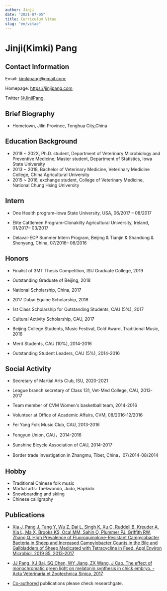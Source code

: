```yaml
---
author: Jinji
date: "2021-07-05"
title: Curriculum Vitae
slug: "en/vitae"
---
```


# Jinji(Kimki) Pang

## Contact Information

Email: kimkipang@gmail.com; 

Homepage: <https://jinjipang.com>; 

Twitter [@JinjiPang](https://twitter.com/JinjiPang).

## Brief Biography

- Hometown, Jilin Province, Tonghua City,China 


## Education Background

- 2018 ~ 202X, Ph.D. student, Department of Veterinary Microbiology and Preventive Medicine; Master student, Department of Statistics, Iowa State University
- 2013 ~ 2018, Bachelor of Veterinary Medicine, Veterinary Medicine College, China Agricultural University
- 2015 ~ 2016, exchange student, College of Veterinary Medicine, National Chung Hsing University


## Intern

- One Health program–Iowa State University, USA, 06/2017 – 08/2017


- Elite Cattlemen Program–Clonakilty Agricultural University, Ireland, 01/2017– 03/2017
 

- Delaval-ECP Summer Intern Program, Beijing & Tianjin & Shandong & Shenyang, China, 07/2016– 08/2016


## Honors

- Finalist of 3MT Thesis Competition, ISU Graduate College, 2019 

- Outstanding Graduate of Beijing, 2018

- National Scholarship, China, 2017                                                                                                         
- 2017 Dubai Equine Scholarship, 2018                                                                                                  
- 1st Class Scholarship for Outstanding Students, CAU (5%), 2017                                                    
- Cultural Activity Scholarship, CAU, 2017                                                                                             
- Beijing College Students, Music Festival, Gold Award, Traditional Music, 2016                           
- Merit Students, CAU (10%), 2014-2016                                                                                                 
- Outstanding Student Leaders, CAU (5%), 2014-2016


## Social Activity

- Secretary of Martial Arts Club, ISU, 2020-2021

- League branch secretary of Class 131, Vet-Med College, CAU, 2013-2017

- Team member of CVM Women's basketball team, 2014-2016

- Volunteer at Office of Academic Affairs, CVM, 08/2016-12/2016                                                  
- Fei Yang Folk Music Club, CAU, 2013-2016   

- Fengyun Union, CAU，2014-2016

- Sunshine Bicycle Association of CAU, 2014-2017                                                                              
- Border trade investigation in Zhangmu, Tibet, China，07/2014-08/2014




## Hobby

- Traditional Chinese folk music
- Martial arts: Taekwondo, Judo, Hapkido
- Snowboarding and skiing
- Chinese calligraphy


## Publications

- [Xia J, Pang J, Tang Y, Wu Z, Dai L, Singh K, Xu C, Ruddell B, Kreuder A, Xia L, Ma X, Brooks KS, Ocal MM, Sahin O, Plummer PJ, Griffith RW, Zhang Q. High Prevalence of Fluoroquinolone-Resistant Campylobacter Bacteria in Sheep and Increased Campylobacter Counts in the Bile and Gallbladders of Sheep Medicated with Tetracycline in Feed. Appl Environ Microbiol. 2019 85. 2013-2017](https://journals.asm.org/doi/full/10.1128/AEM.00008-19)

- [JJ Pang, XJ Bai, SQ Chen, WY Jiang, ZX Wang, J Cao. The effect of monochromatic green light on melatonin synthesis in chick embryo. - Acta Veterinaria et Zootechnica Sinica, 2017](https://www.cabdirect.org/cabdirect/abstract/20173212597)

- [Co-authored](https://www.researchgate.net/profile/Jinji-Pang) publications please check researchgate. 




